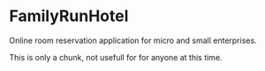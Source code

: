 # FamilyRunHotel
Online room reservation application for micro and small enterprises.

This is only a chunk, not usefull for for anyone at this time.
